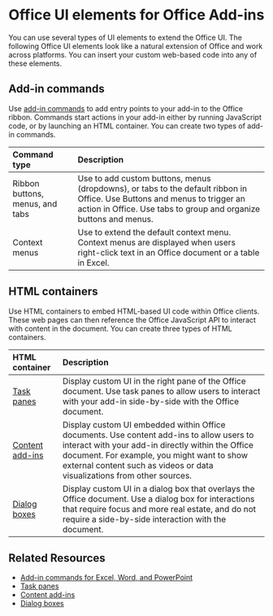 # Office UI elements for Office Add-ins

You can use several types of UI elements to extend the Office UI. The following Office UI elements look like a natural extension of Office and work across platforms. You can insert your custom web-based code into any of these elements.

## Add-in commands

Use [add-in commands](add-in-commands.md) to add entry points to your add-in to the Office ribbon. Commands start actions in your add-in either by running JavaScript code, or by launching an HTML container. You can create two types of add-in commands.

|**Command type**|**Description**|
|:---------------|:--------------|
|Ribbon buttons, menus, and tabs|Use to add custom buttons, menus (dropdowns), or tabs to the default ribbon in Office. Use Buttons and menus to trigger an action in Office. Use tabs to group and organize buttons and menus.|
|Context menus| Use to extend the default context menu. Context menus are displayed when users right-click text in an Office document or a table in Excel.| 

## HTML containers

Use HTML containers to embed HTML-based UI code within Office clients. These web pages can then reference the Office JavaScript API to interact with content in the document. You can create three types of HTML containers.

|**HTML container**|**Description**|
|:-----------------|:--------------|
|[Task panes](task-pane-add-ins.md)|Display custom UI in the right pane of the Office document. Use task panes to allow users to interact with your add-in side-by-side with the Office document.|
|[Content add-ins](content-add-ins.md)|Display custom UI embedded within Office documents. Use content add-ins to allow users to interact with your add-in directly within the Office document. For example, you might want to show external content such as videos or data visualizations from other sources. |
|[Dialog boxes](dialog-boxes.md)|Display custom UI in a dialog box that overlays the Office document. Use a dialog box for interactions that require focus and more real estate, and do not require a side-by-side interaction with the document.|

## Related Resources

- [Add-in commands for Excel, Word, and PowerPoint](add-in-commands.md)
- [Task panes](task-pane-add-ins.md)
- [Content add-ins](content-add-ins.md)
- [Dialog boxes](dialog-boxes.md)